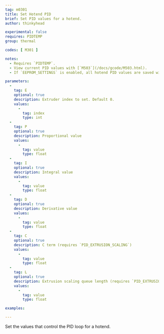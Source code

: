 ```yaml
---
tag: m0301
title: Set Hotend PID
brief: Set PID values for a hotend.
author: thinkyhead

experimental: false
requires: PIDTEMP
group: thermal

codes: [ M301 ]

notes:
  - Requires `PIDTEMP`.
  - View current PID values with [`M503`](/docs/gcode/M503.html).
  - If `EEPROM_SETTINGS` is enabled, all hotend PID values are saved with [`M500`](/docs/gcode/M500.html), loaded with [`M501`](/docs/gcode/M501.html), and reset with [`M502`](/docs/gcode/M502.html).

parameters:
  -
    tag: E
    optional: true
    description: Extruder index to set. Default 0.
    values:
      -
        tag: index
        type: int
  -
    tag: P
    optional: true
    description: Proportional value
    values:
      -
        tag: value
        type: float
  -
    tag: I
    optional: true
    description: Integral value
    values:
      -
        tag: value
        type: float
  -
    tag: D
    optional: true
    description: Derivative value
    values:
      -
        tag: value
        type: float
  -
    tag: C
    optional: true
    description: C term (requires `PID_EXTRUSION_SCALING`)
    values:
      -
        tag: value
        type: float
  -
    tag: L
    optional: true
    description: Extrusion scaling queue length (requires `PID_EXTRUSION_SCALING`)
    values:
      -
        tag: value
        type: float

examples:

---
```


Set the values that control the PID loop for a hotend.
